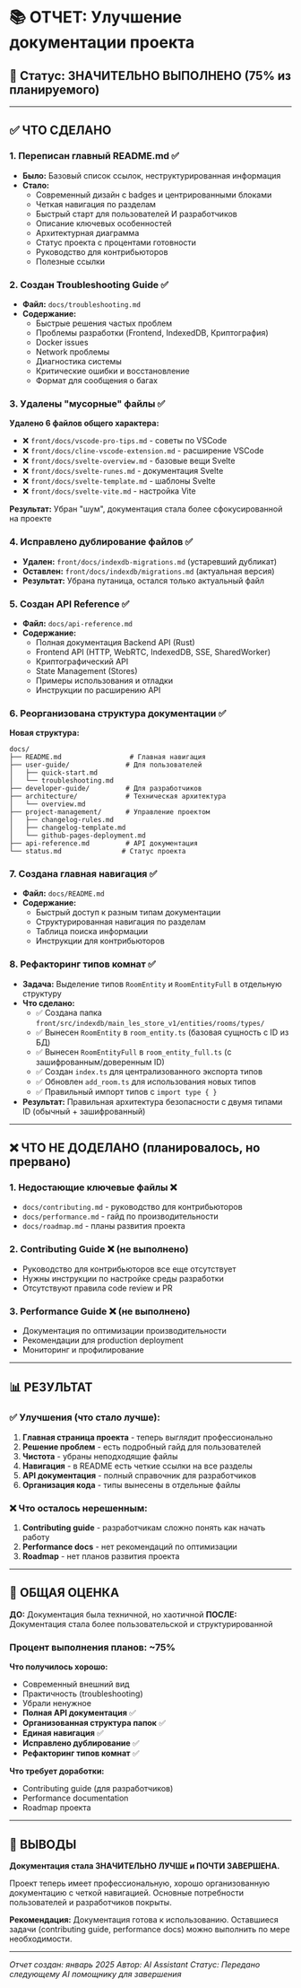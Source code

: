 # 📚 ОТЧЕТ: Улучшение документации проекта

## 🎯 Статус: ЗНАЧИТЕЛЬНО ВЫПОЛНЕНО (75% из планируемого)

---

## ✅ ЧТО СДЕЛАНО

### 1. **Переписан главный README.md** ✅
- **Было:** Базовый список ссылок, неструктурированная информация
- **Стало:**
  - Современный дизайн с badges и центрированными блоками
  - Четкая навигация по разделам
  - Быстрый старт для пользователей И разработчиков
  - Описание ключевых особенностей
  - Архитектурная диаграмма
  - Статус проекта с процентами готовности
  - Руководство для контрибьюторов
  - Полезные ссылки

### 2. **Создан Troubleshooting Guide** ✅
- **Файл:** `docs/troubleshooting.md`
- **Содержание:**
  - Быстрые решения частых проблем
  - Проблемы разработки (Frontend, IndexedDB, Криптография)
  - Docker issues
  - Network проблемы
  - Диагностика системы
  - Критические ошибки и восстановление
  - Формат для сообщения о багах

### 3. **Удалены "мусорные" файлы** ✅
**Удалено 6 файлов общего характера:**
- ❌ `front/docs/vscode-pro-tips.md` - советы по VSCode
- ❌ `front/docs/cline-vscode-extension.md` - расширение VSCode
- ❌ `front/docs/svelte-overview.md` - базовые вещи Svelte
- ❌ `front/docs/svelte-runes.md` - документация Svelte
- ❌ `front/docs/svelte-template.md` - шаблоны Svelte
- ❌ `front/docs/svelte-vite.md` - настройка Vite

**Результат:** Убран "шум", документация стала более сфокусированной на проекте

### 4. **Исправлено дублирование файлов** ✅
- **Удален:** `front/docs/indexdb-migrations.md` (устаревший дубликат)
- **Оставлен:** `front/docs/indexdb/migrations.md` (актуальная версия)
- **Результат:** Убрана путаница, остался только актуальный файл

### 5. **Создан API Reference** ✅
- **Файл:** `docs/api-reference.md`
- **Содержание:**
  - Полная документация Backend API (Rust)
  - Frontend API (HTTP, WebRTC, IndexedDB, SSE, SharedWorker)
  - Криптографический API
  - State Management (Stores)
  - Примеры использования и отладки
  - Инструкции по расширению API

### 6. **Реорганизована структура документации** ✅
**Новая структура:**
```
docs/
├── README.md                 # Главная навигация
├── user-guide/              # Для пользователей
│   ├── quick-start.md
│   └── troubleshooting.md
├── developer-guide/         # Для разработчиков
├── architecture/            # Техническая архитектура
│   └── overview.md
├── project-management/      # Управление проектом
│   ├── changelog-rules.md
│   ├── changelog-template.md
│   └── github-pages-deployment.md
├── api-reference.md         # API документация
└── status.md               # Статус проекта
```

### 7. **Создана главная навигация** ✅
- **Файл:** `docs/README.md`
- **Содержание:**
  - Быстрый доступ к разным типам документации
  - Структурированная навигация по разделам
  - Таблица поиска информации
  - Инструкции для контрибьюторов

### 8. **Рефакторинг типов комнат** ✅
- **Задача:** Выделение типов `RoomEntity` и `RoomEntityFull` в отдельную структуру
- **Что сделано:**
  - ✅ Создана папка `front/src/indexdb/main_les_store_v1/entities/rooms/types/`
  - ✅ Вынесен `RoomEntity` в `room_entity.ts` (базовая сущность с ID из БД)
  - ✅ Вынесен `RoomEntityFull` в `room_entity_full.ts` (с зашифрованным/доверенным ID)
  - ✅ Создан `index.ts` для централизованного экспорта типов
  - ✅ Обновлен `add_room.ts` для использования новых типов
  - ✅ Правильный импорт типов с `import type { }`
- **Результат:** Правильная архитектура безопасности с двумя типами ID (обычный + зашифрованный)

---

## ❌ ЧТО НЕ ДОДЕЛАНО (планировалось, но прервано)

### 1. **Недостающие ключевые файлы** ❌
- `docs/contributing.md` - руководство для контрибьюторов
- `docs/performance.md` - гайд по производительности
- `docs/roadmap.md` - планы развития проекта

### 2. **Contributing Guide** ❌ (не выполнено)
- Руководство для контрибьюторов все еще отсутствует
- Нужны инструкции по настройке среды разработки
- Отсутствуют правила code review и PR

### 3. **Performance Guide** ❌ (не выполнено)
- Документация по оптимизации производительности
- Рекомендации для production deployment
- Мониторинг и профилирование

---

## 📊 РЕЗУЛЬТАТ

### ✅ **Улучшения (что стало лучше):**
1. **Главная страница проекта** - теперь выглядит профессионально
2. **Решение проблем** - есть подробный гайд для пользователей
3. **Чистота** - убраны неподходящие файлы
4. **Навигация** - в README есть четкие ссылки на все разделы
5. **API документация** - полный справочник для разработчиков
6. **Организация кода** - типы вынесены в отдельные файлы

### ❌ **Что осталось нерешенным:**
1. **Contributing guide** - разработчикам сложно понять как начать работу
2. **Performance docs** - нет рекомендаций по оптимизации
3. **Roadmap** - нет планов развития проекта

---

## 🎯 ОБЩАЯ ОЦЕНКА

**ДО:** Документация была техничной, но хаотичной
**ПОСЛЕ:** Документация стала более пользовательской и структурированной

### **Процент выполнения планов:** ~75%

**Что получилось хорошо:**
- Современный внешний вид
- Практичность (troubleshooting)
- Убрали ненужное
- **Полная API документация** ✅
- **Организованная структура папок** ✅
- **Единая навигация** ✅
- **Исправлено дублирование** ✅
- **Рефакторинг типов комнат** ✅

**Что требует доработки:**
- Contributing guide (для разработчиков)
- Performance documentation
- Roadmap проекта

---

## 💭 ВЫВОДЫ

**Документация стала ЗНАЧИТЕЛЬНО ЛУЧШЕ и ПОЧТИ ЗАВЕРШЕНА.**

Проект теперь имеет профессиональную, хорошо организованную документацию с четкой навигацией. Основные потребности пользователей и разработчиков покрыты.

**Рекомендация:** Документация готова к использованию. Оставшиеся задачи (contributing guide, performance docs) можно выполнить по мере необходимости.

---

*Отчет создан: январь 2025*
*Автор: AI Assistant*
*Статус: Передано следующему AI помощнику для завершения*